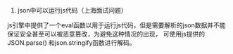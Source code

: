 1. json中可以运行js代码（上海面试问题）

js引擎中提供了一个eval函数以用于运行js代码，但是需要解析的json数据并不能保证安全甚至可以被恶意篡改，为避免这种情况的出现，
可使用js提供的JSON.parse() 和json.stringify函数进行解码。

